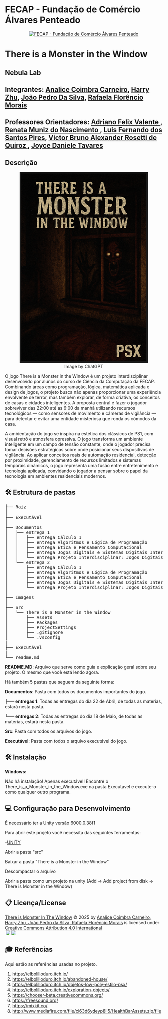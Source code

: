 # FECAP - Fundação de Comércio Álvares Penteado

<p align="center">
<a href= "https://www.fecap.br/"><img src="https://github.com/user-attachments/assets/aed2b4ff-9c3d-4cdf-83da-2aa277a53f82" alt="FECAP - Fundação de Comércio Álvares Penteado" border="0"></a>
</p>

# There is a Monster in the Window

## Nebula Lab

## Integrantes: <a href="https://github.com/AnaliceCoimbra/">Analice Coimbra Carneiro</a>, <a href="https://github.com/harryzuh">Harry Zhu</a>, <a href="https://github.com/DebatingAlpaca">João Pedro Da Silva</a>, <a href="https://github.com/rafafmorais">Rafaela Florêncio Morais</a>

## Professores Orientadores: <a href="https://www.linkedin.com/in/adriano-valente-534576135/"> Adriano Felix Valente </a>, <a href="https://www.linkedin.com/in/remuniz/"> Renata Muniz do Nascimento </a>, <a href="https://www.linkedin.com/in/lutydes/">Luis Fernando dos Santos Pires</a>, <a href="https://www.linkedin.com/in/victorbarq/"> Victor Bruno Alexander Rosetti de Quiroz </a>, <a href="https://www.linkedin.com/in/victorbarq/">Joyce Daniele Tavares</a>

## Descrição

<p align="center">
  <img src="imagens/Capa do jogo.png" 
       alt="There is a Monster in the Window" 
       border="5" 
       width="400">
  <br>
  Image by ChatGPT
</p>


<p>
  O jogo There is a Monster in the Window é um projeto interdisciplinar desenvolvido por alunos do curso de Ciência da Computação da FECAP. Combinando áreas como programação, lógica, matemática aplicada e design de jogos, o projeto busca não apenas proporcionar uma experiência envolvente de terror, mas também explorar, de forma criativa, os conceitos de casas e cidades inteligentes. A proposta central é fazer o jogador sobreviver das 22:00 até as 6:00 da manhã utilizando recursos tecnológicos — como sensores de movimento e câmeras de vigilância — para detectar e evitar uma entidade misteriosa que ronda os cômodos da casa.

  A ambientação do jogo se inspira na estética dos clássicos de PS1, com visual retrô e atmosfera opressiva. O jogo transforma um ambiente inteligente em um campo de tensão constante, onde o jogador precisa tomar decisões estratégicas sobre onde posicionar seus dispositivos de vigilância. Ao aplicar conceitos reais de automação residencial, detecção por proximidade, gerenciamento de recursos limitados e sistemas temporais dinâmicos, o jogo representa uma fusão entre entretenimento e tecnologia aplicada, convidando o jogador a pensar sobre o papel da tecnologia em ambientes residenciais modernos.
</p>

## 🛠 Estrutura de pastas

<pre>
├── Raiz
│
├── Executável
│ 
├── Documentos
│   ├── entrega 1
│   │   ├── entrega Cálculo 1
│   │   ├── entrega Algoritmos e Lógica de Programação
│   │   ├── entrega Ética e Pensamento Computacional
│   │   ├── entrega Jogos Digitais e Sistemas Digitais Interativos
│   │   └── entrega Projeto Interdisciplinar: Jogos Digitais - Jogo Executável
│   └── entrega 2
│       ├── entrega Cálculo 1
│       ├── entrega Algoritmos e Lógica de Programação
│       ├── entrega Ética e Pensamento Computacional
│       ├── entrega Jogos Digitais e Sistemas Digitais Interativos
│       └── entrega Projeto Interdisciplinar: Jogos Digitais
│
├── Imagens
│ 
├── Src
│   └── There is a Monster in the Window
│       ├── Assets
│       ├── Packages
│       ├── ProjectSettings
│       ├── .gitignore
│       └── .vsconfig
|
├── Executável
|  
└── readme.md
</pre>



<b>README.MD</b>: Arquivo que serve como guia e explicação geral sobre seu projeto. O mesmo que você está lendo agora.

Há também 5 pastas que seguem da seguinte forma:

<b>Documentos</b>: Pasta com todos os documentos importantes do jogo.

<b>├── entregas 1</b>: Todas as entregas do dia 22 de Abril, de todas as materias, estará nesta pasta.

<b>└── entregas 2</b>: Todas as entregas do dia 18 de Maio, de todas as materias, estará nesta pasta.

<b>Src</b>: Pasta com todos os arquivos do jogo.

<b>Executável</b>: Pasta com todos o arquivo executável do jogo.

## 🛠 Instalação


<b>Windows:</b>

Não há instalação! Apenas executável!
Encontre o There_is_a_Monster_in_the_Window.exe na pasta Executável e execute-o como qualquer outro programa.



## 💻 Configuração para Desenvolvimento

É necessário ter a Unity versão 6000.0.38f1

Para abrir este projeto você necessita das seguintes ferramentas:

-<a href="https://unity.com/releases/editor/whats-new/6000.0.38#notes">UNITY</a>

Abrir a pasta "src"

Baixar a pasta "There is a Monster in the Window"

Descompactar o arquivo

Abrir a pasta como um projeto na unity (Add -> Add project from disk -> There is Monster in the Window)


## 📋 Licença/License
<a href="https://github.com/2025-1-MCC1">There is Monster In The Window</a> © 2025 by <a href="https://github.com/2025-1-MCC1">Analice Coimbra Carneiro, Harry Zhu, João Pedro da Silva, Rafaela Florêncio Morais</a> is licensed under <a href="https://creativecommons.org/licenses/by/4.0/">Creative Commons Attribution 4.0 International</a>
<br><img src="https://mirrors.creativecommons.org/presskit/icons/cc.svg" style="max-width: 1em;max-height:1em;margin-left: .2em;"><img src="https://mirrors.creativecommons.org/presskit/icons/by.svg" style="max-width: 1em;max-height:1em;margin-left: .2em;">

## 🎓 Referências

Aqui estão as referências usadas no projeto.

1. <https://elbolilloduro.itch.io/>
2. <https://elbolilloduro.itch.io/abandoned-house/>
3. <https://elbolilloduro.itch.io/objetos-low-poly-estilo-psx/>
4. <https://elbolilloduro.itch.io/exploration-objects/>
5. <https://chooser-beta.creativecommons.org/>
6. <https://freesound.org/>
7. <https://mixkit.co/>
8. <http://www.mediafire.com/file/cl63d6ydeyp8ii5/HealthBarAssets.zip/file>

